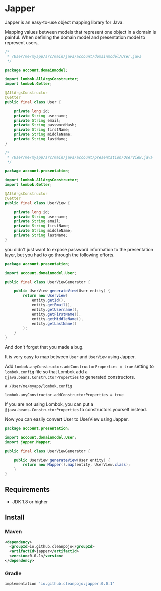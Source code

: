 # Japper

Japper is an easy-to-use object mapping library for Java.

Mapping values between models that represent one object in a domain is painful. When defining the domain model and presentation model to represent users,

```java
/*
 * /User/me/myapp/src/main/java/account/domainmodel/User.java
 */

package account.domainmodel;

import lombok.AllArgsConstructor;
import lombok.Getter;

@AllArgsConstructor
@Getter
public final class User {

    private long id;
    private String username;
    private String email;
    private String passwordHash;
    private String firstName;
    private String middleName;
    private String lastName;
}
```

```java
/*
 * /User/me/myapp/src/main/java/account/presentation/UserView.java
 */

package account.presentation;

import lombok.AllArgsConstructor;
import lombok.Getter;

@AllArgsConstructor
@Getter
public final class UserView {

    private long id;
    private String username;
    private String email;
    private String firstName;
    private String middleName;
    private String lastName;
}
```
you didn't just want to expose password information to the presentation layer, but you had to go through the following efforts.

```java
package account.presentation;

import account.domainmodel.User;

public final class UserViewGenerator {

    public UserView generateView(User entity) {
        return new Userview(
            entity.getId(),
            entity.getEmail(),
            entity.getUsername(),
            entity.getFirstName(),
            entity.getMiddleName(),
            entity.getLastName()
        );
    }
}
```

And don't forget that you made a bug.

It is very easy to map between `User` and `UserView` using Japper.

Add `lombok.anyConstructor.addConstructorProperties = true` setting to `lombok.config` file so that Lombok add a `@java.beans.ConstructorProperties` to generated constructors.

```text
# /User/me/myapp/lombok.config

lombok.anyConstructor.addConstructorProperties = true
```

If you are not using Lombok, you can put a `@java.beans.ConstructorProperties` to constructors yourself instead.

Now you can easily convert User to UserView using Japper.

```java
package account.presentation;

import account.domainmodel.User;
import japper.Mapper;

public final class UserViewGenerator {

    public UserView generateView(User entity) {
        return new Mapper().map(entity, UserView.class);
    }
}
```

## Requirements

- JDK 1.8 or higher
## Install

### Maven

```xml
<dependency>
  <groupId>io.github.cleanpojo</groupId>
  <artifactId>japper</artifactId>
  <version>0.0.1</version>
</dependency>
```

### Gradle

```groovy
implementation 'io.github.cleanpojo:japper:0.0.1'
```
